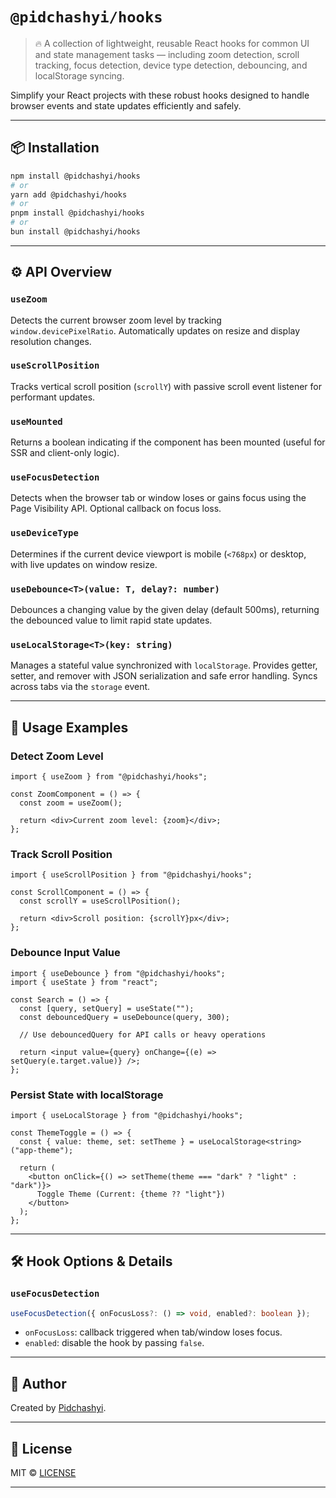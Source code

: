 # `@pidchashyi/hooks`

> 🔥 A collection of lightweight, reusable React hooks for common UI and state management tasks — including zoom detection, scroll tracking, focus detection, device type detection, debouncing, and localStorage syncing.

Simplify your React projects with these robust hooks designed to handle browser events and state updates efficiently and safely.

---

## 📦 Installation

```bash
npm install @pidchashyi/hooks
# or
yarn add @pidchashyi/hooks
# or
pnpm install @pidchashyi/hooks
# or
bun install @pidchashyi/hooks
```

---

## ⚙️ API Overview

### `useZoom`

Detects the current browser zoom level by tracking `window.devicePixelRatio`. Automatically updates on resize and display resolution changes.

### `useScrollPosition`

Tracks vertical scroll position (`scrollY`) with passive scroll event listener for performant updates.

### `useMounted`

Returns a boolean indicating if the component has been mounted (useful for SSR and client-only logic).

### `useFocusDetection`

Detects when the browser tab or window loses or gains focus using the Page Visibility API. Optional callback on focus loss.

### `useDeviceType`

Determines if the current device viewport is mobile (`<768px`) or desktop, with live updates on window resize.

### `useDebounce<T>(value: T, delay?: number)`

Debounces a changing value by the given delay (default 500ms), returning the debounced value to limit rapid state updates.

### `useLocalStorage<T>(key: string)`

Manages a stateful value synchronized with `localStorage`. Provides getter, setter, and remover with JSON serialization and safe error handling. Syncs across tabs via the `storage` event.

---

## 🔧 Usage Examples

### Detect Zoom Level

```tsx
import { useZoom } from "@pidchashyi/hooks";

const ZoomComponent = () => {
  const zoom = useZoom();

  return <div>Current zoom level: {zoom}</div>;
};
```

### Track Scroll Position

```tsx
import { useScrollPosition } from "@pidchashyi/hooks";

const ScrollComponent = () => {
  const scrollY = useScrollPosition();

  return <div>Scroll position: {scrollY}px</div>;
};
```

### Debounce Input Value

```tsx
import { useDebounce } from "@pidchashyi/hooks";
import { useState } from "react";

const Search = () => {
  const [query, setQuery] = useState("");
  const debouncedQuery = useDebounce(query, 300);

  // Use debouncedQuery for API calls or heavy operations

  return <input value={query} onChange={(e) => setQuery(e.target.value)} />;
};
```

### Persist State with localStorage

```tsx
import { useLocalStorage } from "@pidchashyi/hooks";

const ThemeToggle = () => {
  const { value: theme, set: setTheme } = useLocalStorage<string>("app-theme");

  return (
    <button onClick={() => setTheme(theme === "dark" ? "light" : "dark")}>
      Toggle Theme (Current: {theme ?? "light"})
    </button>
  );
};
```

---

## 🛠️ Hook Options & Details

### `useFocusDetection`

```ts
useFocusDetection({ onFocusLoss?: () => void, enabled?: boolean });
```

- `onFocusLoss`: callback triggered when tab/window loses focus.
- `enabled`: disable the hook by passing `false`.

---

## 👤 Author

Created by [Pidchashyi](https://github.com/Marian1309/hooks).

---

## 📄 License

MIT © [LICENSE](https://github.com/Marian1309/hooks/blob/main/LICENSE)

---
